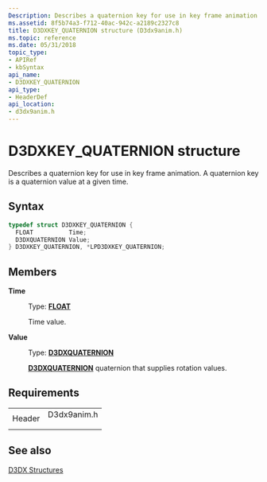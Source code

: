 ```yaml
---
Description: Describes a quaternion key for use in key frame animation. A quaternion key is a quaternion value at a given time.
ms.assetid: 8f5b74a3-f712-40ac-942c-a2189c2327c8
title: D3DXKEY_QUATERNION structure (D3dx9anim.h)
ms.topic: reference
ms.date: 05/31/2018
topic_type: 
- APIRef
- kbSyntax
api_name: 
- D3DXKEY_QUATERNION
api_type: 
- HeaderDef
api_location: 
- d3dx9anim.h
---
```


# D3DXKEY\_QUATERNION structure

Describes a quaternion key for use in key frame animation. A quaternion key is a quaternion value at a given time.

## Syntax


```C++
typedef struct D3DXKEY_QUATERNION {
  FLOAT          Time;
  D3DXQUATERNION Value;
} D3DXKEY_QUATERNION, *LPD3DXKEY_QUATERNION;
```



## Members

<dl> <dt>

**Time**
</dt> <dd>

Type: **[**FLOAT**](https://msdn.microsoft.com/library/Aa383751(v=VS.85).aspx)**

</dd> <dd>

Time value.

</dd> <dt>

**Value**
</dt> <dd>

Type: **[**D3DXQUATERNION**](d3dxquaternion.md)**

</dd> <dd>

[**D3DXQUATERNION**](d3dxquaternion.md) quaternion that supplies rotation values.

</dd> </dl>

## Requirements



|                   |                                                                                        |
|-------------------|----------------------------------------------------------------------------------------|
| Header<br/> | <dl> <dt>D3dx9anim.h</dt> </dl> |



## See also

<dl> <dt>

[D3DX Structures](dx9-graphics-reference-d3dx-structures.md)
</dt> </dl>

 

 




